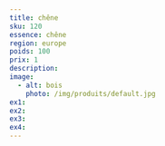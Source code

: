 ```yaml
---
title: chêne
sku: 120
essence: chêne
region: europe
poids: 100
prix: 1
description: 
image: 
  - alt: bois
    photo: /img/produits/default.jpg
ex1: 
ex2: 
ex3: 
ex4: 
---
```


